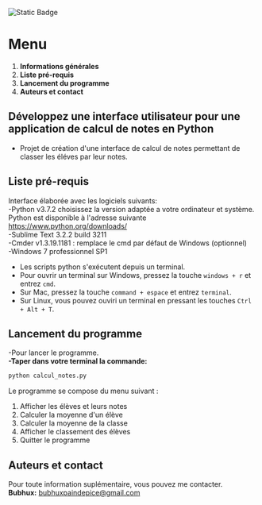 ![Static Badge](https://img.shields.io/badge/BUILD_WITH-PYTHON-red?style=for-the-badge&logo=python)
# Menu   
1. **Informations générales**   
2. **Liste pré-requis**   
3. **Lancement du programme**   
4. **Auteurs et contact**   


## Développez une interface utilisateur pour une application de calcul de notes en Python   
- Projet de création d'une interface de calcul de notes permettant de classer les éléves par leur notes.   

## Liste pré-requis   
Interface élaborée avec les logiciels suivants:   
-Python v3.7.2 choisissez la version adaptée a votre ordinateur et système. Python est disponible à l'adresse suivante   
 https://www.python.org/downloads/   
-Sublime Text 3.2.2 build 3211   
-Cmder v1.3.19.1181 : remplace le cmd par défaut de Windows (optionnel)   
-Windows 7 professionnel SP1   

- Les scripts python s'exécutent depuis un terminal.   
- Pour ouvrir un terminal sur Windows, pressez la touche ```windows + r``` et entrez ```cmd```.   
- Sur Mac, pressez la touche ```command + espace``` et entrez ```terminal```.   
- Sur Linux, vous pouvez ouviri un terminal en pressant les touches ```Ctrl + Alt + T```.   
 
## Lancement du programme   
-Pour lancer le programme.   
**-Taper dans votre terminal la commande:**   
```bash
python calcul_notes.py
```   
Le programme se compose du menu suivant :   

1. Afficher les élèves et leurs notes   
2. Calculer la moyenne d'un élève    
3. Calculer la moyenne de la classe   
4. Afficher le classement des élèves   
5. Quitter le programme   

## Auteurs et contact   
Pour toute information suplémentaire, vous pouvez me contacter.   
**Bubhux:** bubhuxpaindepice@gmail.com   
